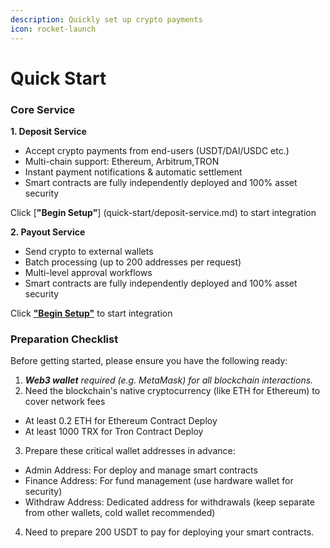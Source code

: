 ```yaml
---
description: Quickly set up crypto payments
icon: rocket-launch
---
```


# Quick Start

### Core Service



**1. Deposit Service**

* Accept crypto payments from end-users (USDT/DAI/USDC etc.)
* Multi-chain support: Ethereum, Arbitrum,TRON
* Instant payment notifications & automatic settlement
* Smart contracts are fully independently deployed and 100% asset security

Click [**"Begin Setup"**] (quick-start/deposit-service.md) to start integration

**2. Payout Service**

* Send crypto to external wallets
* Batch processing (up to 200 addresses per request)
* Multi-level approval workflows
* Smart contracts are fully independently deployed and 100% asset security

Click [**"Begin Setup"**](quick-start/payout-service.md) to start integration
### Preparation Checklist

Before getting started, please ensure you have the following ready:

1. _**Web3 wallet** required (e.g. MetaMask) for all blockchain interactions._
2. Need the blockchain's native cryptocurrency (like ETH for Ethereum) to cover network fees&#x20;

* At least 0.2 ETH for Ethereum Contract Deploy
* At least 1000 TRX for Tron Contract Deploy

3. Prepare these critical wallet addresses in advance:

* Admin Address: For deploy and manage smart contracts
* Finance Address: For fund management (use hardware wallet for security)
* Withdraw Address: Dedicated address for withdrawals (keep separate from other wallets, cold wallet recommended)

4. Need to prepare 200 USDT to pay for deploying your smart contracts.
